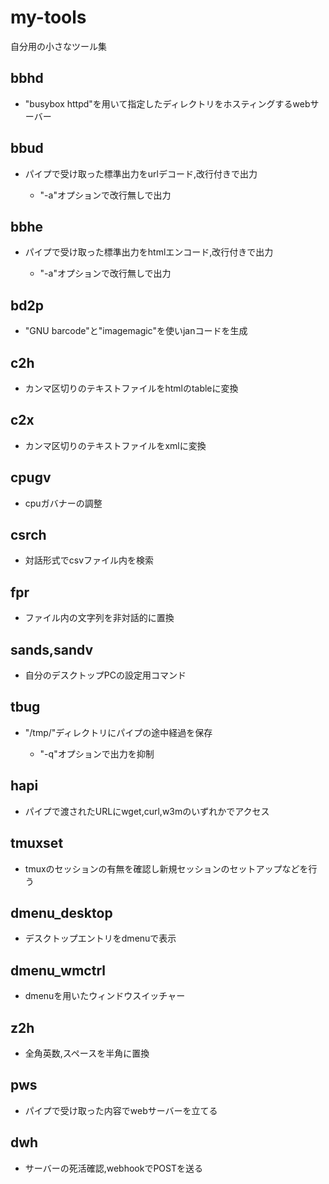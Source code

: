 # my-tools
自分用の小さなツール集

## bbhd

- "busybox httpd"を用いて指定したディレクトリをホスティングするwebサーバー

## bbud

- パイプで受け取った標準出力をurlデコード,改行付きで出力

	- "-a"オプションで改行無しで出力

## bbhe

- パイプで受け取った標準出力をhtmlエンコード,改行付きで出力

	- "-a"オプションで改行無しで出力

## bd2p

- "GNU barcode"と"imagemagic"を使いjanコードを生成

## c2h

- カンマ区切りのテキストファイルをhtmlのtableに変換

## c2x

- カンマ区切りのテキストファイルをxmlに変換

## cpugv

- cpuガバナーの調整

## csrch

- 対話形式でcsvファイル内を検索

## fpr

- ファイル内の文字列を非対話的に置換

## sands,sandv

- 自分のデスクトップPCの設定用コマンド

## tbug

- "/tmp/"ディレクトリにパイプの途中経過を保存

	- "-q"オプションで出力を抑制

## hapi

- パイプで渡されたURLにwget,curl,w3mのいずれかでアクセス

## tmuxset

- tmuxのセッションの有無を確認し新規セッションのセットアップなどを行う

## dmenu_desktop

- デスクトップエントリをdmenuで表示

## dmenu_wmctrl

- dmenuを用いたウィンドウスイッチャー

## z2h

- 全角英数,スペースを半角に置換

## pws

- パイプで受け取った内容でwebサーバーを立てる

## dwh

- サーバーの死活確認,webhookでPOSTを送る
